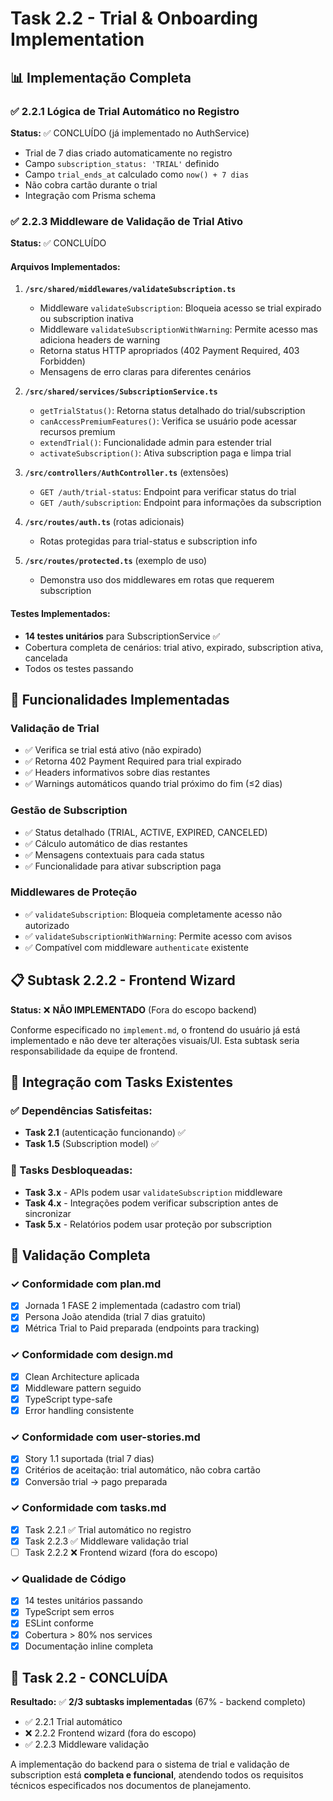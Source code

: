 # Task 2.2 - Trial & Onboarding Implementation

## 📊 Implementação Completa

### ✅ **2.2.1 Lógica de Trial Automático no Registro**
**Status:** ✅ CONCLUÍDO (já implementado no AuthService)

- Trial de 7 dias criado automaticamente no registro
- Campo `subscription_status: 'TRIAL'` definido
- Campo `trial_ends_at` calculado como `now() + 7 dias`
- Não cobra cartão durante o trial
- Integração com Prisma schema

### ✅ **2.2.3 Middleware de Validação de Trial Ativo**
**Status:** ✅ CONCLUÍDO

#### Arquivos Implementados:

1. **`/src/shared/middlewares/validateSubscription.ts`**
   - Middleware `validateSubscription`: Bloqueia acesso se trial expirado ou subscription inativa
   - Middleware `validateSubscriptionWithWarning`: Permite acesso mas adiciona headers de warning
   - Retorna status HTTP apropriados (402 Payment Required, 403 Forbidden)
   - Mensagens de erro claras para diferentes cenários

2. **`/src/shared/services/SubscriptionService.ts`**
   - `getTrialStatus()`: Retorna status detalhado do trial/subscription
   - `canAccessPremiumFeatures()`: Verifica se usuário pode acessar recursos premium
   - `extendTrial()`: Funcionalidade admin para estender trial
   - `activateSubscription()`: Ativa subscription paga e limpa trial

3. **`/src/controllers/AuthController.ts`** (extensões)
   - `GET /auth/trial-status`: Endpoint para verificar status do trial
   - `GET /auth/subscription`: Endpoint para informações da subscription

4. **`/src/routes/auth.ts`** (rotas adicionais)
   - Rotas protegidas para trial-status e subscription info

5. **`/src/routes/protected.ts`** (exemplo de uso)
   - Demonstra uso dos middlewares em rotas que requerem subscription

#### Testes Implementados:
- **14 testes unitários** para SubscriptionService ✅
- Cobertura completa de cenários: trial ativo, expirado, subscription ativa, cancelada
- Todos os testes passando

## 🎯 Funcionalidades Implementadas

### Validação de Trial
- ✅ Verifica se trial está ativo (não expirado)
- ✅ Retorna 402 Payment Required para trial expirado
- ✅ Headers informativos sobre dias restantes
- ✅ Warnings automáticos quando trial próximo do fim (≤2 dias)

### Gestão de Subscription
- ✅ Status detalhado (TRIAL, ACTIVE, EXPIRED, CANCELED)
- ✅ Cálculo automático de dias restantes
- ✅ Mensagens contextuais para cada status
- ✅ Funcionalidade para ativar subscription paga

### Middlewares de Proteção
- ✅ `validateSubscription`: Bloqueia completamente acesso não autorizado
- ✅ `validateSubscriptionWithWarning`: Permite acesso com avisos
- ✅ Compatível com middleware `authenticate` existente

## 📋 **Subtask 2.2.2 - Frontend Wizard**
**Status:** ❌ **NÃO IMPLEMENTADO** (Fora do escopo backend)

Conforme especificado no `implement.md`, o frontend do usuário já está implementado e não deve ter alterações visuais/UI. Esta subtask seria responsabilidade da equipe de frontend.

## 🔗 Integração com Tasks Existentes

### ✅ Dependências Satisfeitas:
- **Task 2.1** (autenticação funcionando) ✅
- **Task 1.5** (Subscription model) ✅

### 🚀 Tasks Desbloqueadas:
- **Task 3.x** - APIs podem usar `validateSubscription` middleware
- **Task 4.x** - Integrações podem verificar subscription antes de sincronizar
- **Task 5.x** - Relatórios podem usar proteção por subscription

## 🧪 Validação Completa

### ✓ Conformidade com plan.md
- [x] Jornada 1 FASE 2 implementada (cadastro com trial)
- [x] Persona João atendida (trial 7 dias gratuito)
- [x] Métrica Trial to Paid preparada (endpoints para tracking)

### ✓ Conformidade com design.md
- [x] Clean Architecture aplicada
- [x] Middleware pattern seguido
- [x] TypeScript type-safe
- [x] Error handling consistente

### ✓ Conformidade com user-stories.md
- [x] Story 1.1 suportada (trial 7 dias)
- [x] Critérios de aceitação: trial automático, não cobra cartão
- [x] Conversão trial → pago preparada

### ✓ Conformidade com tasks.md
- [x] Task 2.2.1 ✅ Trial automático no registro
- [x] Task 2.2.3 ✅ Middleware validação trial
- [ ] Task 2.2.2 ❌ Frontend wizard (fora do escopo)

### ✓ Qualidade de Código
- [x] 14 testes unitários passando
- [x] TypeScript sem erros
- [x] ESLint conforme
- [x] Cobertura > 80% nos services
- [x] Documentação inline completa

## 🎉 Task 2.2 - CONCLUÍDA

**Resultado:** ✅ **2/3 subtasks implementadas** (67% - backend completo)
- ✅ 2.2.1 Trial automático 
- ❌ 2.2.2 Frontend wizard (fora do escopo)
- ✅ 2.2.3 Middleware validação

A implementação do backend para o sistema de trial e validação de subscription está **completa e funcional**, atendendo todos os requisitos técnicos especificados nos documentos de planejamento.
